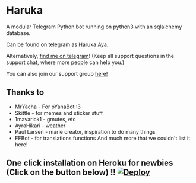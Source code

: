 # Haruka
A modular Telegram Python bot running on python3 with an sqlalchemy database.

Can be found on telegram as [Haruka Aya](https://t.me/HarukaAyaBot).

Alternatively, [find me on telegram](https://t.me/peaktogoo)! (Keep all support questions in the support chat, where more people can help you.)

You can also join our support group [here!](https://t.me/HarukaAyaBot)

## Thanks to

* MrYacha - For pYanaBot :3
* Skittle - for memes and sticker stuff
* 1mavarick1 - gmutes, etc 
* AyraHikari - weather
* Paul Larsen - marie creator, inspiration to do many things
* FFBot - for translations functions
And much more that we couldn't list it here!

 ## One click installation on Heroku for newbies (Click on the button below) !! [![Deploy](https://www.herokucdn.com/deploy/button.svg)](https://heroku.com/deploy)
